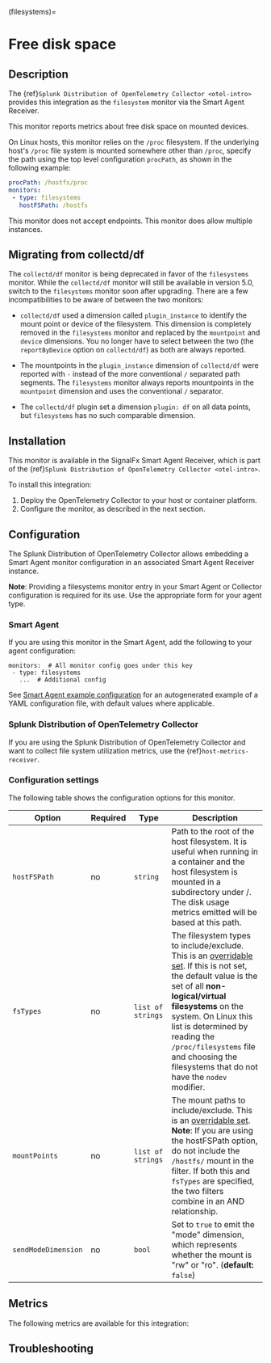 (filesystems)=

# Free disk space

<meta name="description" content="Documentation on the filesystems monitor">

## Description

The {ref}`Splunk Distribution of OpenTelemetry Collector <otel-intro>` provides this integration as the `filesystem` monitor via the Smart Agent Receiver.

This monitor reports metrics about free disk space on mounted devices.

On Linux hosts, this monitor relies on the `/proc` filesystem. If the underlying host's `/proc` file system is mounted somewhere other than `/proc`, specify the path using the top level configuration `procPath`, as shown in the following example:

```yaml
procPath: /hostfs/proc
monitors:
 - type: filesystems
   hostFSPath: /hostfs
```

This monitor does not accept endpoints. This monitor does allow multiple instances.

## Migrating from collectd/df
The `collectd/df` monitor is being deprecated in favor of the `filesystems`
monitor.  While the `collectd/df` monitor will still be available in
version 5.0, switch to the `filesystems` monitor soon after upgrading. There are a few incompatibilities to be aware of between the two monitors:

 - `collectd/df` used a dimension called `plugin_instance` to identify the
   mount point or device of the filesystem.  This dimension is completely
   removed in the `filesystems` monitor and replaced by the `mountpoint`
   and `device` dimensions.  You no longer have to select between the two
   (the `reportByDevice` option on `collectd/df`) as both are always
   reported.

 - The mountpoints in the `plugin_instance` dimension of `collectd/df`
   were reported with `-` instead of the more conventional `/` separated
   path segments.  The `filesystems` monitor always reports mountpoints in
   the `mountpoint` dimension and uses the conventional `/` separator.

 - The `collectd/df` plugin set a dimension `plugin: df` on all data points, but `filesystems` has no such comparable dimension.

## Installation

This monitor is available in the SignalFx Smart Agent Receiver, which is part of the {ref}`Splunk Distribution of OpenTelemetry Collector <otel-intro>`.

To install this integration:

1. Deploy the OpenTelemetry Collector to your host or container platform.
2. Configure the monitor, as described in the next section.

## Configuration

The Splunk Distribution of OpenTelemetry Collector allows embedding a Smart Agent monitor configuration in an associated Smart Agent Receiver instance.

**Note**: Providing a filesystems monitor entry in your Smart Agent or Collector configuration is required for its use. Use the appropriate form for your agent type.

### Smart Agent

If you are using this monitor in the Smart Agent, add the following to your agent configuration:

```
monitors:  # All monitor config goes under this key
 - type: filesystems
   ...  # Additional config
```

See <a href="https://docs.splunk.com/Observability/gdi/smart-agent/smart-agent-resources.html#configure-the-smart-agent" target="_blank">Smart Agent example configuration</a> for an autogenerated example of a YAML configuration file, with default values where applicable.

### Splunk Distribution of OpenTelemetry Collector

If you are using the Splunk Distribution of OpenTelemetry Collector and want to collect file system utilization metrics, use the {ref}`host-metrics-receiver`.

### Configuration settings

The following table shows the configuration options for this monitor.

| Option | Required | Type | Description |
| --- | --- | --- | --- |
| `hostFSPath` | no | `string` | Path to the root of the host filesystem.  It is useful when running in a container and the host filesystem is mounted in a subdirectory under /.  The disk usage metrics emitted will be based at this path. |
| `fsTypes` | no | `list of strings` | The filesystem types to include/exclude.  This is an [overridable set](https://docs.splunk.com/Observability/gdi/smart-agent/smart-agent-resources.html#filtering-data-using-the-smart-agent). If this is not set, the default value is the set of all **non-logical/virtual filesystems** on the system.  On Linux this list is determined by reading the `/proc/filesystems` file and choosing the filesystems that do not have the `nodev` modifier. |
| `mountPoints` | no | `list of strings` | The mount paths to include/exclude. This is an [overridable set](https://docs.splunk.com/Observability/gdi/smart-agent/smart-agent-resources.html#filtering-data-using-the-smart-agent). **Note**: If you are using the hostFSPath option, do not include the `/hostfs/` mount in the filter.  If both this and `fsTypes` are specified, the two filters combine in an AND relationship. |
| `sendModeDimension` | no | `bool` | Set to `true` to emit the "mode" dimension, which represents whether the mount is "rw" or "ro". (**default:** `false`) |


## Metrics

The following metrics are available for this integration:

<div class="metrics-yaml" url="https://raw.githubusercontent.com/signalfx/signalfx-agent/main/pkg/monitors/filesystems/metadata.yaml"></div>

## Troubleshooting

```{include} /_includes/troubleshooting.md
```
